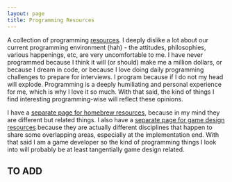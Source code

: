 ```yaml
---
layout: page
title: Programming Resources
---
```


A collection of programming [resources](..). I deeply dislike a lot about our current programming environment (hah) - the attitudes, philosophies, various happenings, etc, are very uncomfortable to me. I have never programmed because I think it will (or should) make me a million dollars, or because I dream in code, or because I love doing daily programming challenges to prepare for interviews. I program because if I do not my head will explode. Programming is a deeply humiliating and personal experience for me, which is why I love it so much. With that said, the kind of things I find interesting programming-wise will reflect these opinions.

I have a [separate page for homebrew resources](homebrew), because in my mind they are different but related things. I also have a [separate page for game design resources](game-design) because they are actually different disciplines that happen to share some overlapping areas, especially at the implementation end. With that said I am a game developer so the kind of programming things I look into will probably be at least tangentially game design related.

## TO ADD